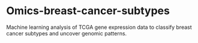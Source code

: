 # Omics-breast-cancer-subtypes
Machine learning analysis of TCGA gene expression data to classify breast cancer subtypes and uncover genomic patterns.

